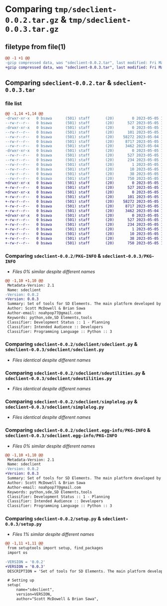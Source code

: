 # Comparing `tmp/sdeclient-0.0.2.tar.gz` & `tmp/sdeclient-0.0.3.tar.gz`

## filetype from file(1)

```diff
@@ -1 +1 @@
-gzip compressed data, was "sdeclient-0.0.2.tar", last modified: Fri May  5 15:05:45 2023, max compression
+gzip compressed data, was "sdeclient-0.0.3.tar", last modified: Fri May  5 15:13:21 2023, max compression
```

## Comparing `sdeclient-0.0.2.tar` & `sdeclient-0.0.3.tar`

### file list

```diff
@@ -1,14 +1,14 @@
-drwxr-xr-x   0 bsawa      (501) staff       (20)        0 2023-05-05 15:05:45.184181 sdeclient-0.0.2/
--rw-r--r--   0 bsawa      (501) staff       (20)      527 2023-05-05 15:05:45.183706 sdeclient-0.0.2/PKG-INFO
-drwxr-xr-x   0 bsawa      (501) staff       (20)        0 2023-05-05 15:05:45.178661 sdeclient-0.0.2/sdeclient/
--rw-r--r--   0 bsawa      (501) staff       (20)      101 2023-05-05 14:52:32.000000 sdeclient-0.0.2/sdeclient/__init__.py
--rw-r--r--   0 bsawa      (501) staff       (20)    58272 2023-05-04 15:42:28.000000 sdeclient-0.0.2/sdeclient/sdeclient.py
--rw-r--r--   0 bsawa      (501) staff       (20)     8717 2023-05-05 14:40:10.000000 sdeclient-0.0.2/sdeclient/sdeutilities.py
--rw-r--r--   0 bsawa      (501) staff       (20)     3462 2023-05-04 15:42:28.000000 sdeclient-0.0.2/sdeclient/simplelog.py
-drwxr-xr-x   0 bsawa      (501) staff       (20)        0 2023-05-05 15:05:45.182714 sdeclient-0.0.2/sdeclient.egg-info/
--rw-r--r--   0 bsawa      (501) staff       (20)      527 2023-05-05 15:05:45.000000 sdeclient-0.0.2/sdeclient.egg-info/PKG-INFO
--rw-r--r--   0 bsawa      (501) staff       (20)      234 2023-05-05 15:05:45.000000 sdeclient-0.0.2/sdeclient.egg-info/SOURCES.txt
--rw-r--r--   0 bsawa      (501) staff       (20)        1 2023-05-05 15:05:45.000000 sdeclient-0.0.2/sdeclient.egg-info/dependency_links.txt
--rw-r--r--   0 bsawa      (501) staff       (20)       10 2023-05-05 15:05:45.000000 sdeclient-0.0.2/sdeclient.egg-info/top_level.txt
--rw-r--r--   0 bsawa      (501) staff       (20)       38 2023-05-05 15:05:45.184419 sdeclient-0.0.2/setup.cfg
--rw-r--r--   0 bsawa      (501) staff       (20)      750 2023-05-05 15:05:33.000000 sdeclient-0.0.2/setup.py
+drwxr-xr-x   0 bsawa      (501) staff       (20)        0 2023-05-05 15:13:21.798206 sdeclient-0.0.3/
+-rw-r--r--   0 bsawa      (501) staff       (20)      527 2023-05-05 15:13:21.797843 sdeclient-0.0.3/PKG-INFO
+drwxr-xr-x   0 bsawa      (501) staff       (20)        0 2023-05-05 15:13:21.793549 sdeclient-0.0.3/sdeclient/
+-rw-r--r--   0 bsawa      (501) staff       (20)      101 2023-05-05 15:12:46.000000 sdeclient-0.0.3/sdeclient/__init__.py
+-rw-r--r--   0 bsawa      (501) staff       (20)    58272 2023-05-05 15:12:42.000000 sdeclient-0.0.3/sdeclient/sdeclient.py
+-rw-r--r--   0 bsawa      (501) staff       (20)     8717 2023-05-05 15:12:43.000000 sdeclient-0.0.3/sdeclient/sdeutilities.py
+-rw-r--r--   0 bsawa      (501) staff       (20)     3462 2023-05-04 15:42:28.000000 sdeclient-0.0.3/sdeclient/simplelog.py
+drwxr-xr-x   0 bsawa      (501) staff       (20)        0 2023-05-05 15:13:21.797056 sdeclient-0.0.3/sdeclient.egg-info/
+-rw-r--r--   0 bsawa      (501) staff       (20)      527 2023-05-05 15:13:21.000000 sdeclient-0.0.3/sdeclient.egg-info/PKG-INFO
+-rw-r--r--   0 bsawa      (501) staff       (20)      234 2023-05-05 15:13:21.000000 sdeclient-0.0.3/sdeclient.egg-info/SOURCES.txt
+-rw-r--r--   0 bsawa      (501) staff       (20)        1 2023-05-05 15:13:21.000000 sdeclient-0.0.3/sdeclient.egg-info/dependency_links.txt
+-rw-r--r--   0 bsawa      (501) staff       (20)       10 2023-05-05 15:13:21.000000 sdeclient-0.0.3/sdeclient.egg-info/top_level.txt
+-rw-r--r--   0 bsawa      (501) staff       (20)       38 2023-05-05 15:13:21.798327 sdeclient-0.0.3/setup.cfg
+-rw-r--r--   0 bsawa      (501) staff       (20)      750 2023-05-05 15:12:48.000000 sdeclient-0.0.3/setup.py
```

### Comparing `sdeclient-0.0.2/PKG-INFO` & `sdeclient-0.0.3/PKG-INFO`

 * *Files 0% similar despite different names*

```diff
@@ -1,10 +1,10 @@
 Metadata-Version: 2.1
 Name: sdeclient
-Version: 0.0.2
+Version: 0.0.3
 Summary: Set of tools for SD Elements. The main platform developed by Security Compass
 Author: Scott McDowell & Brian Sawa
 Author-email: noahpop77@gmail.com
 Keywords: python,sde,SD Elements,tools
 Classifier: Development Status :: 1 - Planning
 Classifier: Intended Audience :: Developers
 Classifier: Programming Language :: Python :: 3
```

### Comparing `sdeclient-0.0.2/sdeclient/sdeclient.py` & `sdeclient-0.0.3/sdeclient/sdeclient.py`

 * *Files identical despite different names*

### Comparing `sdeclient-0.0.2/sdeclient/sdeutilities.py` & `sdeclient-0.0.3/sdeclient/sdeutilities.py`

 * *Files identical despite different names*

### Comparing `sdeclient-0.0.2/sdeclient/simplelog.py` & `sdeclient-0.0.3/sdeclient/simplelog.py`

 * *Files identical despite different names*

### Comparing `sdeclient-0.0.2/sdeclient.egg-info/PKG-INFO` & `sdeclient-0.0.3/sdeclient.egg-info/PKG-INFO`

 * *Files 0% similar despite different names*

```diff
@@ -1,10 +1,10 @@
 Metadata-Version: 2.1
 Name: sdeclient
-Version: 0.0.2
+Version: 0.0.3
 Summary: Set of tools for SD Elements. The main platform developed by Security Compass
 Author: Scott McDowell & Brian Sawa
 Author-email: noahpop77@gmail.com
 Keywords: python,sde,SD Elements,tools
 Classifier: Development Status :: 1 - Planning
 Classifier: Intended Audience :: Developers
 Classifier: Programming Language :: Python :: 3
```

### Comparing `sdeclient-0.0.2/setup.py` & `sdeclient-0.0.3/setup.py`

 * *Files 1% similar despite different names*

```diff
@@ -1,11 +1,11 @@
 from setuptools import setup, find_packages
 import os
 
-VERSION = '0.0.2'
+VERSION = '0.0.3'
 DESCRIPTION = 'Set of tools for SD Elements. The main platform developed by Security Compass'
 
 # Setting up
 setup(
     name="sdeclient",
     version=VERSION,
     author="Scott McDowell & Brian Sawa",
```

